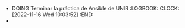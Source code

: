 - DOING Terminar la práctica de Ansible de UNIR
  :LOGBOOK:
  CLOCK: [2022-11-16 Wed 10:03:52]
  :END:
-